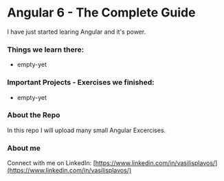 # Angular 6 - The Complete Guide
I have just started learing Angular and it's power.

### Things we learn there:
- empty-yet

### Important Projects - Exercises we finished:
- empty-yet


### About the Repo
In this repo I will upload many small Angular Excercises.

### About me
Connect with me on LinkedIn: [https://www.linkedin.com/in/vasilisplavos/](https://www.linkedin.com/in/vasilisplavos/)
